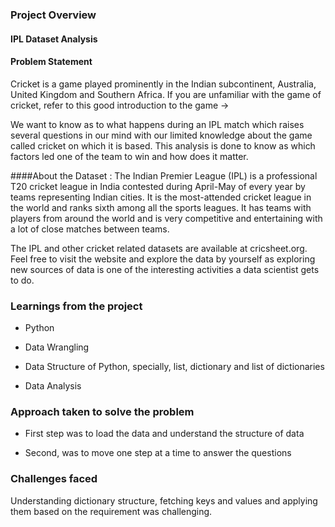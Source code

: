 ### Project Overview

 
#### IPL Dataset Analysis

#### Problem Statement
Cricket is a game played prominently in the Indian subcontinent, Australia, United Kingdom and Southern Africa. If you are unfamiliar with the game of cricket, refer to this good introduction to the game ->

We want to know as to what happens during an IPL match which raises several questions in our mind with our limited knowledge about the game called cricket on which it is based. This analysis is done to know as which factors led one of the team to win and how does it matter.

####About the Dataset :
The Indian Premier League (IPL) is a professional T20 cricket league in India contested during April-May of every year by teams representing Indian cities. It is the most-attended cricket league in the world and ranks sixth among all the sports leagues. It has teams with players from around the world and is very competitive and entertaining with a lot of close matches between teams.

The IPL and other cricket related datasets are available at cricsheet.org. Feel free to visit the website and explore the data by yourself as exploring new sources of data is one of the interesting activities a data scientist gets to do.


### Learnings from the project

-  Python 

-  Data Wrangling

- Data Structure of Python, specially, list, dictionary and list of dictionaries 

- Data Analysis


### Approach taken to solve the problem

- First step was to load the data and understand the structure of data 

- Second, was to move one step at a time to answer the questions 


### Challenges faced

 Understanding dictionary structure, fetching keys and values and applying them based on the requirement was challenging. 


